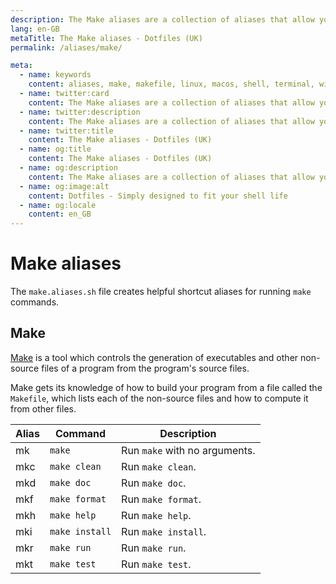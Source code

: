 ```yaml
---
description: The Make aliases are a collection of aliases that allow you to interact with the `make` command line tool. Make is a tool which controls the generation of executables and other non-source files of a program from the program's source files.
lang: en-GB
metaTitle: The Make aliases - Dotfiles (UK)
permalink: /aliases/make/

meta:
  - name: keywords
    content: aliases, make, makefile, linux, macos, shell, terminal, windows
  - name: twitter:card
    content: The Make aliases are a collection of aliases that allow you to interact with the `make` command line tool. Make is a tool which controls the generation of executables and other non-source files of a program from the program's source files.
  - name: twitter:description
    content: The Make aliases are a collection of aliases that allow you to interact with the `make` command line tool. Make is a tool which controls the generation of executables and other non-source files of a program from the program's source files.
  - name: twitter:title
    content: The Make aliases - Dotfiles (UK)
  - name: og:title
    content: The Make aliases - Dotfiles (UK)
  - name: og:description
    content: The Make aliases are a collection of aliases that allow you to interact with the `make` command line tool. Make is a tool which controls the generation of executables and other non-source files of a program from the program's source files.
  - name: og:image:alt
    content: Dotfiles - Simply designed to fit your shell life
  - name: og:locale
    content: en_GB
---
```


# Make aliases

The `make.aliases.sh` file creates helpful shortcut aliases for running `make`
commands.

## Make

[Make](https://en.wikipedia.org/wiki/Make_(software)) is a tool which controls
the generation of executables and other non-source files of a program from the
program's source files.

Make gets its knowledge of how to build your program from a file called the
`Makefile`, which lists each of the non-source files and how to compute it from
other files.

| Alias | Command | Description |
| ----- | ----- | ----- |
| mk | `make` | Run `make` with no arguments. |
| mkc | `make clean` | Run `make clean`. |
| mkd | `make doc` | Run `make doc`. |
| mkf | `make format` | Run `make format`. |
| mkh | `make help` | Run `make help`. |
| mki | `make install` | Run `make install`. |
| mkr | `make run` | Run `make run`. |
| mkt | `make test` | Run `make test`. |
